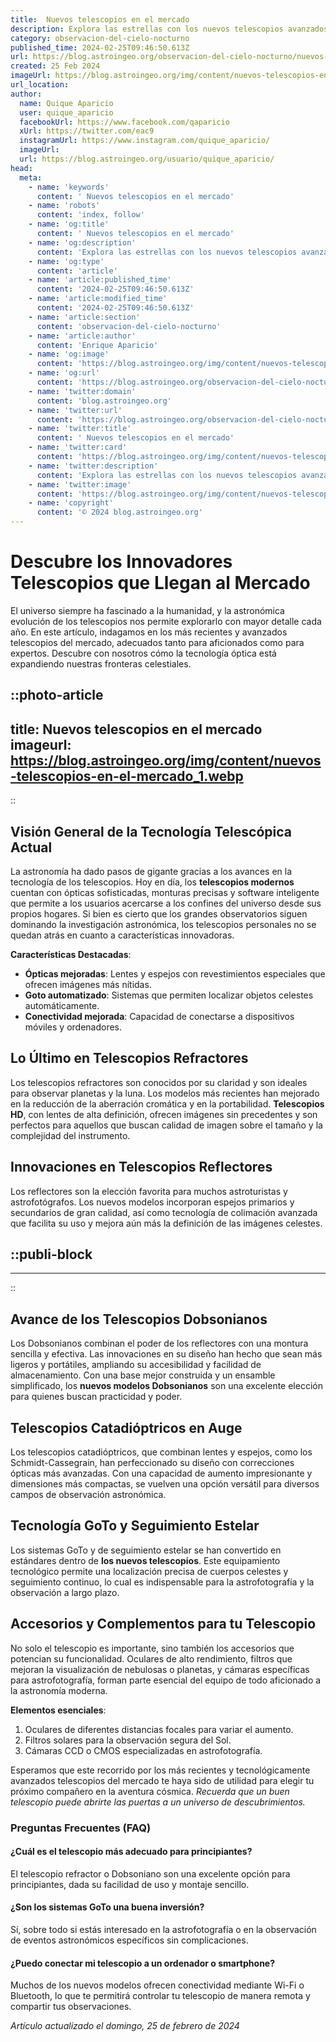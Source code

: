 ```yaml
---
title:  Nuevos telescopios en el mercado
description: Explora las estrellas con los nuevos telescopios avanzados. Ideal para astrónomos aficionados y expertos. Calidad y precisión estelar.
category: observacion-del-cielo-nocturno
published_time: 2024-02-25T09:46:50.613Z
url: https://blog.astroingeo.org/observacion-del-cielo-nocturno/nuevos-telescopios-en-el-mercado
created: 25 Feb 2024
imageUrl: https://blog.astroingeo.org/img/content/nuevos-telescopios-en-el-mercado_1.webp
url_location:
author:
  name: Quique Aparicio
  user: quique_aparicio
  facebookUrl: https://www.facebook.com/qaparicio
  xUrl: https://twitter.com/eac9
  instagramUrl: https://www.instagram.com/quique_aparicio/
  imageUrl: 
  url: https://blog.astroingeo.org/usuario/quique_aparicio/
head:
  meta:
    - name: 'keywords'
      content: ' Nuevos telescopios en el mercado'
    - name: 'robots'
      content: 'index, follow'
    - name: 'og:title'
      content: ' Nuevos telescopios en el mercado'
    - name: 'og:description'
      content: 'Explora las estrellas con los nuevos telescopios avanzados. Ideal para astrónomos aficionados y expertos. Calidad y precisión estelar.'
    - name: 'og:type'
      content: 'article'
    - name: 'article:published_time'
      content: '2024-02-25T09:46:50.613Z'
    - name: 'article:modified_time'
      content: '2024-02-25T09:46:50.613Z'
    - name: 'article:section'
      content: 'observacion-del-cielo-nocturno'
    - name: 'article:author'
      content: 'Enrique Aparicio'
    - name: 'og:image'
      content: 'https://blog.astroingeo.org/img/content/nuevos-telescopios-en-el-mercado_1.webp'
    - name: 'og:url'
      content: 'https://blog.astroingeo.org/observacion-del-cielo-nocturno/nuevos-telescopios-en-el-mercado'
    - name: 'twitter:domain'
      content: 'blog.astroingeo.org'
    - name: 'twitter:url'
      content: 'https://blog.astroingeo.org/observacion-del-cielo-nocturno/nuevos-telescopios-en-el-mercado'
    - name: 'twitter:title'
      content: ' Nuevos telescopios en el mercado'
    - name: 'twitter:card'
      content: 'https://blog.astroingeo.org/img/content/nuevos-telescopios-en-el-mercado_1.webp'
    - name: 'twitter:description'
      content: 'Explora las estrellas con los nuevos telescopios avanzados. Ideal para astrónomos aficionados y expertos. Calidad y precisión estelar.'
    - name: 'twitter:image'
      content: 'https://blog.astroingeo.org/img/content/nuevos-telescopios-en-el-mercado_1.webp'
    - name: 'copyright'
      content: '© 2024 blog.astroingeo.org'
---
```

# Descubre los Innovadores Telescopios que Llegan al Mercado

El universo siempre ha fascinado a la humanidad, y la astronómica evolución de los telescopios nos permite explorarlo con mayor detalle cada año. En este artículo, indagamos en los más recientes y avanzados telescopios del mercado, adecuados tanto para aficionados como para expertos. Descubre con nosotros cómo la tecnología óptica está expandiendo nuestras fronteras celestiales.


::photo-article
---
title:  Nuevos telescopios en el mercado
imageurl: https://blog.astroingeo.org/img/content/nuevos-telescopios-en-el-mercado_1.webp
---
::


## Visión General de la Tecnología Telescópica Actual

La astronomía ha dado pasos de gigante gracias a los avances en la tecnología de los telescopios. Hoy en día, los **telescopios modernos** cuentan con ópticas sofisticadas, monturas precisas y software inteligente que permite a los usuarios acercarse a los confines del universo desde sus propios hogares. Si bien es cierto que los grandes observatorios siguen dominando la investigación astronómica, los telescopios personales no se quedan atrás en cuanto a características innovadoras.

**Características Destacadas**:

- **Ópticas mejoradas**: Lentes y espejos con revestimientos especiales que ofrecen imágenes más nítidas.
- **Goto automatizado**: Sistemas que permiten localizar objetos celestes automáticamente.
- **Conectividad mejorada**: Capacidad de conectarse a dispositivos móviles y ordenadores.

## Lo Último en Telescopios Refractores

Los telescopios refractores son conocidos por su claridad y son ideales para observar planetas y la luna. Los modelos más recientes han mejorado en la reducción de la aberración cromática y en la portabilidad. **Telescopios HD**, con lentes de alta definición, ofrecen imágenes sin precedentes y son perfectos para aquellos que buscan calidad de imagen sobre el tamaño y la complejidad del instrumento.

## Innovaciones en Telescopios Reflectores

Los reflectores son la elección favorita para muchos astroturistas y astrofotógrafos. Los nuevos modelos incorporan espejos primarios y secundarios de gran calidad, así como tecnología de colimación avanzada que facilita su uso y mejora aún más la definición de las imágenes celestes.


  ::publi-block
  ---
  ---
  ::
  
  
## Avance de los Telescopios Dobsonianos

Los Dobsonianos combinan el poder de los reflectores con una montura sencilla y efectiva. Las innovaciones en su diseño han hecho que sean más ligeros y portátiles, ampliando su accesibilidad y facilidad de almacenamiento. Con una base mejor construida y un ensamble simplificado, los **nuevos modelos Dobsonianos** son una excelente elección para quienes buscan practicidad y poder.

## Telescopios Catadióptricos en Auge

Los telescopios catadióptricos, que combinan lentes y espejos, como los Schmidt-Cassegrain, han perfeccionado su diseño con correcciones ópticas más avanzadas. Con una capacidad de aumento impresionante y dimensiones más compactas, se vuelven una opción versátil para diversos campos de observación astronómica.

## Tecnología GoTo y Seguimiento Estelar

Los sistemas GoTo y de seguimiento estelar se han convertido en estándares dentro de **los nuevos telescopios**. Este equipamiento tecnológico permite una localización precisa de cuerpos celestes y seguimiento continuo, lo cual es indispensable para la astrofotografía y la observación a largo plazo.

## Accesorios y Complementos para tu Telescopio

No solo el telescopio es importante, sino también los accesorios que potencian su funcionalidad. Oculares de alto rendimiento, filtros que mejoran la visualización de nebulosas o planetas, y cámaras específicas para astrofotografía, forman parte esencial del equipo de todo aficionado a la astronomía moderna.

**Elementos esenciales**:

1. Oculares de diferentes distancias focales para variar el aumento.
2. Filtros solares para la observación segura del Sol.
3. Cámaras CCD o CMOS especializadas en astrofotografía.

Esperamos que este recorrido por los más recientes y tecnológicamente avanzados telescopios del mercado te haya sido de utilidad para elegir tu próximo compañero en la aventura cósmica. *Recuerda que un buen telescopio puede abrirte las puertas a un universo de descubrimientos.*

### Preguntas Frecuentes (FAQ)

#### ¿Cuál es el telescopio más adecuado para principiantes?
El telescopio refractor o Dobsoniano son una excelente opción para principiantes, dada su facilidad de uso y montaje sencillo.

#### ¿Son los sistemas GoTo una buena inversión?
Sí, sobre todo si estás interesado en la astrofotografía o en la observación de eventos astronómicos específicos sin complicaciones.

#### ¿Puedo conectar mi telescopio a un ordenador o smartphone?
Muchos de los nuevos modelos ofrecen conectividad mediante Wi-Fi o Bluetooth, lo que te permitirá controlar tu telescopio de manera remota y compartir tus observaciones.

_Artículo actualizado el domingo, 25 de febrero de 2024_